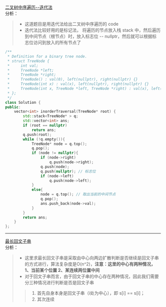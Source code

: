[二叉树中序遍历--迭代法](https://leetcode-cn.com/problems/binary-tree-inorder-traversal/)    
分析：     
> * 这道题目是用迭代法给出二叉树中序遍历的 code    
> * 迭代法比较好用的是标记法， 将遍历的节点放入栈 stack 中，然后遍历到中间节点（根节点）时，放入标志位 -- nullptr，然后就可以根据标志位访问到放入的所有节点了     
```C++
/**
 * Definition for a binary tree node.
 * struct TreeNode {
 *     int val;
 *     TreeNode *left;
 *     TreeNode *right;
 *     TreeNode() : val(0), left(nullptr), right(nullptr) {}
 *     TreeNode(int x) : val(x), left(nullptr), right(nullptr) {}
 *     TreeNode(int x, TreeNode *left, TreeNode *right) : val(x), left(left), right(right) {}
 * };
 */
class Solution {
public:
    vector<int> inorderTraversal(TreeNode* root) {
        std::stack<TreeNode* > q;
        std::vector<int> ans;
        if (root == nullptr)
            return ans;
        q.push(root);
        while (!q.empty()){
            TreeNode* node = q.top();
            q.pop();
            if (node != nullptr){
                if (node->right)
                    q.push(node->right);
                q.push(node);
                q.push(nullptr); // 标志位
                if (node->left)
                    q.push(node->left);
            }
            else{
                node = q.top(); // 取出当前的中间节点
                q.pop();
                ans.push_back(node->val);
            }
        }
        return ans;
    }
};
```    
---    
[最长回文子串](https://leetcode-cn.com/problems/longest-palindromic-substring/)    
分析：    
> * 这里求最长回文子串是采取由中心向两边扩散判断是否继续是回文子串的方式进行，算法复杂度是O(n^2)，**注意：这里的中心有两种情况，1、当前某个位置 2、某连续两位置中间**    
> * 对于回文子串而言，由于回文子串的中心存在两种情况，因此我们需要分三种情况进行判断是否是回文子串   
> > 1. 首先自身本身是回文子串（i处为中心），即 s[i] == s[i]；   
> > 2. 其次连续

